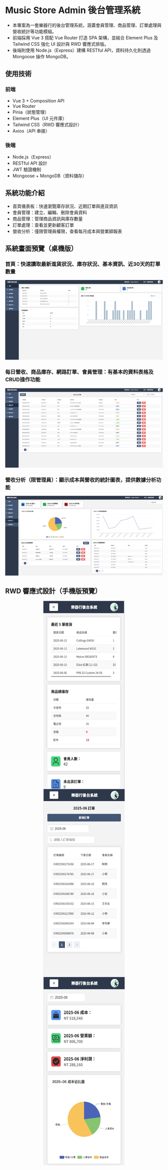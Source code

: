 # Music Store Admin 後台管理系統

- 本專案為一套樂器行的後台管理系統，涵蓋會員管理、商品管理、訂單處理與營收統計等功能模組。
- 前端採用 Vue 3 搭配 Vue Router 打造 SPA 架構，並結合 Element Plus 及 Tailwind CSS 強化 UI 設計與 RWD 響應式排版。
- 後端則使用 Node.js（Express）建構 RESTful API，資料持久化則透過 Mongoose 操作 MongoDB。

## 使用技術

### 前端
- Vue 3 + Composition API
- Vue Router
- Pinia（狀態管理）
- Element Plus（UI 元件庫）
- Tailwind CSS（RWD 響應式設計）
- Axios（API 串接）

### 後端
- Node.js（Express）
- RESTful API 設計
- JWT 驗證機制
- Mongoose + MongoDB（資料儲存）

## 系統功能介紹
- 首頁儀表板：快速瀏覽庫存狀況、近期訂單與進貨資訊
- 會員管理：建立、編輯、刪除會員資料
- 商品管理：管理商品資訊與庫存數量
- 訂單處理：查看並更新顧客訂單
- 營收分析：僅限管理員權限，查看每月成本與營業額報表
  
## 系統畫面預覽（桌機版）

### 首頁：快速讀取最新進貨狀況、庫存狀況、基本資訊、近30天的訂單數量
<img src="images/home.jpg" alt="首頁截圖">

### 每日營收、商品庫存、網路訂單、會員管理：有基本的資料表格及CRUD操作功能
<img src="images/order.jpg" alt="訂單截圖">

### 營收分析（限管理員）：顯示成本與營收的統計圖表，提供數據分析功能 
<img src="images/finance.jpg" alt="營收分析截圖">

## RWD 響應式設計（手機版預覽）
<div style="display: flex; justify-content: space-around; align-items: flex-start; flex-wrap: wrap;">
  <img src="images/home_mobile.jpg" alt="手機版首頁截圖" width="260" height="600">
  <img src="images/order_mobile.jpg" alt="手機版訂單頁面截圖" width="260" height="600">
  <img src="images/finance_mobile.jpg" alt="手機版營業額頁面截圖" width="260" height="600">
</div>
